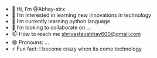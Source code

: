 - 👋 Hi, I’m @Abhay-strx
- 👀 I’m interested in learning new innovations in technology
- 🌱 I’m currently learning python language
- 💞️ I’m looking to collaborate on ...
- 📫 How to reach me shrivastavabhay600@gmail.com
- 😄 Pronouns: ...
- ⚡ Fun fact: I become crazy when its come technology

<!---
Abhay-strx/Abhay-strx is a ✨ special ✨ repository because its `README.md` (this file) appears on your GitHub profile.
You can click the Preview link to take a look at your changes.
--->
